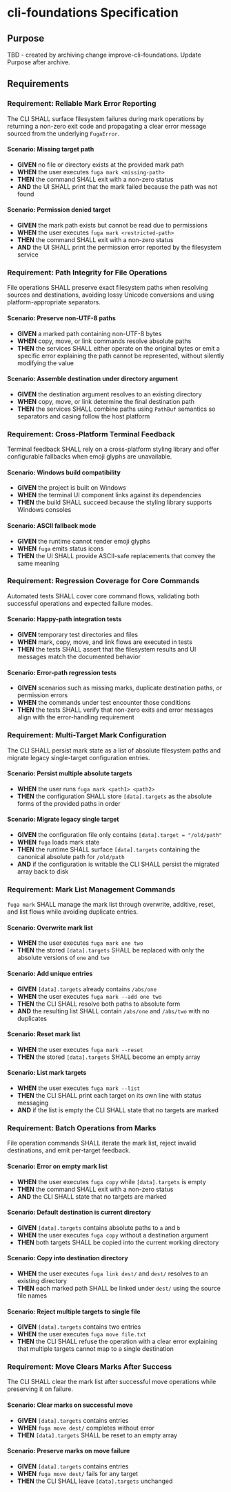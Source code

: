 # cli-foundations Specification

## Purpose
TBD - created by archiving change improve-cli-foundations. Update Purpose after archive.
## Requirements
### Requirement: Reliable Mark Error Reporting
The CLI SHALL surface filesystem failures during mark operations by returning a non-zero exit code and propagating a clear error message sourced from the underlying `FugaError`.

#### Scenario: Missing target path
- **GIVEN** no file or directory exists at the provided mark path
- **WHEN** the user executes `fuga mark <missing-path>`
- **THEN** the command SHALL exit with a non-zero status
- **AND** the UI SHALL print that the mark failed because the path was not found

#### Scenario: Permission denied target
- **GIVEN** the mark path exists but cannot be read due to permissions
- **WHEN** the user executes `fuga mark <restricted-path>`
- **THEN** the command SHALL exit with a non-zero status
- **AND** the UI SHALL print the permission error reported by the filesystem service

### Requirement: Path Integrity for File Operations
File operations SHALL preserve exact filesystem paths when resolving sources and destinations, avoiding lossy Unicode conversions and using platform-appropriate separators.

#### Scenario: Preserve non-UTF-8 paths
- **GIVEN** a marked path containing non-UTF-8 bytes
- **WHEN** copy, move, or link commands resolve absolute paths
- **THEN** the services SHALL either operate on the original bytes or emit a specific error explaining the path cannot be represented, without silently modifying the value

#### Scenario: Assemble destination under directory argument
- **GIVEN** the destination argument resolves to an existing directory
- **WHEN** copy, move, or link determine the final destination path
- **THEN** the services SHALL combine paths using `PathBuf` semantics so separators and casing follow the host platform

### Requirement: Cross-Platform Terminal Feedback
Terminal feedback SHALL rely on a cross-platform styling library and offer configurable fallbacks when emoji glyphs are unavailable.

#### Scenario: Windows build compatibility
- **GIVEN** the project is built on Windows
- **WHEN** the terminal UI component links against its dependencies
- **THEN** the build SHALL succeed because the styling library supports Windows consoles

#### Scenario: ASCII fallback mode
- **GIVEN** the runtime cannot render emoji glyphs
- **WHEN** `fuga` emits status icons
- **THEN** the UI SHALL provide ASCII-safe replacements that convey the same meaning

### Requirement: Regression Coverage for Core Commands
Automated tests SHALL cover core command flows, validating both successful operations and expected failure modes.

#### Scenario: Happy-path integration tests
- **GIVEN** temporary test directories and files
- **WHEN** mark, copy, move, and link flows are executed in tests
- **THEN** the tests SHALL assert that the filesystem results and UI messages match the documented behavior

#### Scenario: Error-path regression tests
- **GIVEN** scenarios such as missing marks, duplicate destination paths, or permission errors
- **WHEN** the commands under test encounter those conditions
- **THEN** the tests SHALL verify that non-zero exits and error messages align with the error-handling requirement

### Requirement: Multi-Target Mark Configuration
The CLI SHALL persist mark state as a list of absolute filesystem paths and migrate legacy single-target configuration entries.

#### Scenario: Persist multiple absolute targets
- **WHEN** the user runs `fuga mark <path1> <path2>`
- **THEN** the configuration SHALL store `[data].targets` as the absolute forms of the provided paths in order

#### Scenario: Migrate legacy single target
- **GIVEN** the configuration file only contains `[data].target = "/old/path"`
- **WHEN** `fuga` loads mark state
- **THEN** the runtime SHALL surface `[data].targets` containing the canonical absolute path for `/old/path`
- **AND** if the configuration is writable the CLI SHALL persist the migrated array back to disk

### Requirement: Mark List Management Commands
`fuga mark` SHALL manage the mark list through overwrite, additive, reset, and list flows while avoiding duplicate entries.

#### Scenario: Overwrite mark list
- **WHEN** the user executes `fuga mark one two`
- **THEN** the stored `[data].targets` SHALL be replaced with only the absolute versions of `one` and `two`

#### Scenario: Add unique entries
- **GIVEN** `[data].targets` already contains `/abs/one`
- **WHEN** the user executes `fuga mark --add one two`
- **THEN** the CLI SHALL resolve both paths to absolute form
- **AND** the resulting list SHALL contain `/abs/one` and `/abs/two` with no duplicates

#### Scenario: Reset mark list
- **WHEN** the user executes `fuga mark --reset`
- **THEN** the stored `[data].targets` SHALL become an empty array

#### Scenario: List mark targets
- **WHEN** the user executes `fuga mark --list`
- **THEN** the CLI SHALL print each target on its own line with status messaging
- **AND** if the list is empty the CLI SHALL state that no targets are marked

### Requirement: Batch Operations from Marks
File operation commands SHALL iterate the mark list, reject invalid destinations, and emit per-target feedback.

#### Scenario: Error on empty mark list
- **WHEN** the user executes `fuga copy` while `[data].targets` is empty
- **THEN** the command SHALL exit with a non-zero status
- **AND** the CLI SHALL state that no targets are marked

#### Scenario: Default destination is current directory
- **GIVEN** `[data].targets` contains absolute paths to `a` and `b`
- **WHEN** the user executes `fuga copy` without a destination argument
- **THEN** both targets SHALL be copied into the current working directory

#### Scenario: Copy into destination directory
- **WHEN** the user executes `fuga link dest/` and `dest/` resolves to an existing directory
- **THEN** each marked path SHALL be linked under `dest/` using the source file names

#### Scenario: Reject multiple targets to single file
- **GIVEN** `[data].targets` contains two entries
- **WHEN** the user executes `fuga move file.txt`
- **THEN** the CLI SHALL refuse the operation with a clear error explaining that multiple targets cannot map to a single destination

### Requirement: Move Clears Marks After Success
The CLI SHALL clear the mark list after successful move operations while preserving it on failure.

#### Scenario: Clear marks on successful move
- **GIVEN** `[data].targets` contains entries
- **WHEN** `fuga move dest/` completes without error
- **THEN** `[data].targets` SHALL be reset to an empty array

#### Scenario: Preserve marks on move failure
- **GIVEN** `[data].targets` contains entries
- **WHEN** `fuga move dest/` fails for any target
- **THEN** the CLI SHALL leave `[data].targets` unchanged

